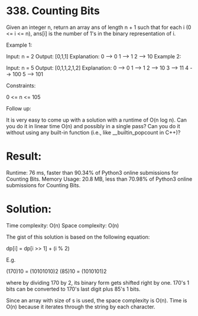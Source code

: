 # 338. Counting Bits

Given an integer n, return an array ans of length n + 1 such that for each i (0 <= i <= n), ans[i] is the number of 1's in the binary representation of i.

Example 1:

Input: n = 2
Output: [0,1,1]
Explanation:
0 --> 0
1 --> 1
2 --> 10
Example 2:

Input: n = 5
Output: [0,1,1,2,1,2]
Explanation:
0 --> 0
1 --> 1
2 --> 10
3 --> 11
4 --> 100
5 --> 101

Constraints:

0 <= n <= 105

Follow up:

It is very easy to come up with a solution with a runtime of O(n log n). Can you do it in linear time O(n) and possibly in a single pass?
Can you do it without using any built-in function (i.e., like \_\_builtin_popcount in C++)?

# Result:

Runtime: 76 ms, faster than 90.34% of Python3 online submissions for Counting Bits.
Memory Usage: 20.8 MB, less than 70.98% of Python3 online submissions for Counting Bits.

# Solution:

Time complexity: O(n)
Space complexity: O(n)

The gist of this solution is based on the following equation:

dp[i] = dp[i >> 1] + (i % 2)

E.g.

(170)10 = (10101010)2
(85)10 = (1010101)2

where by dividing 170 by 2, its binary form gets shifted right by one. 170's 1 bits can be converted to 170's last digit plus 85's 1 bits.

Since an array with size of s is used, the space complexity is O(n). Time is O(n) because it iterates through the string by each character.
